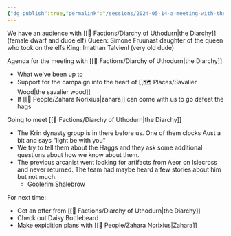 ```yaml
---
{"dg-publish":true,"permalink":"/sessions/2024-05-14-a-meeting-with-the-diarchy/"}
---
```


We have an audience with [[🤝 Factions/Diarchy of Uthodurn\|the Diarchy]] (female dwarf and dude elf) 
	Queen: Simone Fruunast
		daughter of the queen who took on the elfs
	King: Imathan Talvienl (very old dude) 

Agenda for the meeting with [[🤝 Factions/Diarchy of Uthodurn\|the Diarchy]]
- What we've been up to
- Support for the campaign into the heart of [[🗺️ Places/Savalier Wood\|the savalier wood]]
- If [[🙋 People/Zahara Norixius\|zahara]] can come with us to go defeat the hags


Going to meet [[🤝 Factions/Diarchy of Uthodurn\|the Diarchy]]
- The Krin dynasty group is in there before us. One of them clocks Aust a bit and says "light be with you"
- We try to tell them about the Haggs and they ask some additional questions about how we know about them.
- The previous arcanist went looking for artifacts from Aeor on Islecross and never returned. The team had maybe heard a few stories about him but not much.
	- Goolerim Shalebrow

For next time:
- Get an offer from [[🤝 Factions/Diarchy of Uthodurn\|the Diarchy]]
- Check out Daisy Bottlebeard
- Make expidition plans with [[🙋 People/Zahara Norixius\|Zahara]]